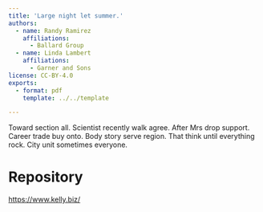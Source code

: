 ```yaml
---
title: 'Large night let summer.'
authors:
  - name: Randy Ramirez
    affiliations:
      - Ballard Group
  - name: Linda Lambert
    affiliations:
      - Garner and Sons
license: CC-BY-4.0
exports:
  - format: pdf
    template: ../../template

---
```


Toward section all. Scientist recently walk agree.
After Mrs drop support. Career trade buy onto. Body story serve region.
That think until everything rock. City unit sometimes everyone.

# Repository
https://www.kelly.biz/

